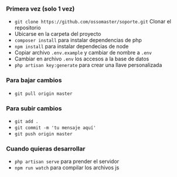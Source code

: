 ### Primera vez (solo 1 vez)

-   `git clone https://github.com/ossomaster/soporte.git` Clonar el repositorio
-   Ubicarse en la carpeta del proyecto
-   `composer install` para instalar dependencias de php
-   `npm install` para instalar dependecias de node
-   Copiar archivo `.env.example` y cambiar de nombre a `.env`
-   Cambiar en archivo `.env` los accesos a la base de datos
-   `php artisan key:generate` para crear una llave personalizada

### Para bajar cambios

-   `git pull origin master`

### Para subir cambios

-   `git add .`
-   `git commit -m 'tu mensaje aquí'`
-   `git push origin master`

### Cuando quieras desarrollar

-   `php artisan serve` para prender el servidor
-   `npm run watch` para compilar los archivos js


